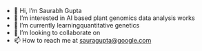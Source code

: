 - 👋 Hi, I’m Saurabh Gupta 
- 👀 I’m interested in AI based plant genomics data analysis works
- 🌱 I’m currently learningquantitative genetics
- 💞️ I’m looking to collaborate on 
- 📫 How to reach me at sauragupta@google.com

<!---
saurabhguptabi/saurabhguptabi is a ✨ special ✨ repository because its `README.md` (this file) appears on your GitHub profile.
You can click the Preview link to take a look at your changes.
--->
